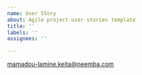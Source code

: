 ```yaml
---
name: User Story
about: Agile project user stories template
title: ''
labels: ''
assignees: ''

---
```


mamadou-lamine.keita@neemba.com
